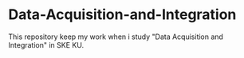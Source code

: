 # Data-Acquisition-and-Integration
 This repository keep my work when i study "Data Acquisition and Integration" in SKE KU.
